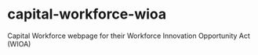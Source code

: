 # capital-workforce-wioa
Capital Workforce webpage for their Workforce Innovation Opportunity Act (WIOA)
